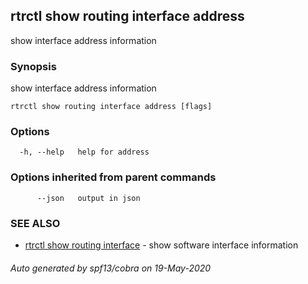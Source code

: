 ## rtrctl show routing interface address

show interface address information

### Synopsis


show interface address information

```
rtrctl show routing interface address [flags]
```

### Options

```
  -h, --help   help for address
```

### Options inherited from parent commands

```
      --json   output in json
```

### SEE ALSO
* [rtrctl show routing interface](rtrctl_show_routing_interface.md)	 - show software interface information

###### Auto generated by spf13/cobra on 19-May-2020
